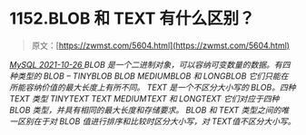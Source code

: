 <!--yml
category: 未分类
date: 0001-01-01 00:00:00
--->

# 1152.BLOB 和 TEXT 有什么区别？

> 原文：[https://zwmst.com/5604.html](https://zwmst.com/5604.html)

   [ *MySQL* ](https://zwmst.com/mysql)*[ <time datetime="2021-10-27T00:57:25+08:00"> 2021-10-26 </time> ](https://zwmst.com/5604.html)  BLOB 是一个二进制对象，可以容纳可变数量的数据。有四种类型的 BLOB –
TINYBLOB
BLOB
MEDIUMBLOB 和
LONGBLOB
它们只能在所能容纳价值的最大长度上有所不同。
TEXT 是一个不区分大小写的 BLOB。四种 TEXT 类型
TINYTEXT
TEXT
MEDIUMTEXT 和
LONGTEXT
它们对应于四种 BLOB 类型，并具有相同的最大长度和存储要求。
BLOB 和 TEXT 类型之间的唯一区别在于对 BLOB 值进行排序和比较时区分大小写，对 TEXT值不区分大小写。*